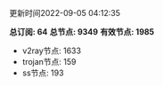 更新时间2022-09-05 04:12:35

**总订阅: 64**
**总节点: 9349**
**有效节点: 1985**
- v2ray节点: 1633
- trojan节点: 159
- ss节点: 193
